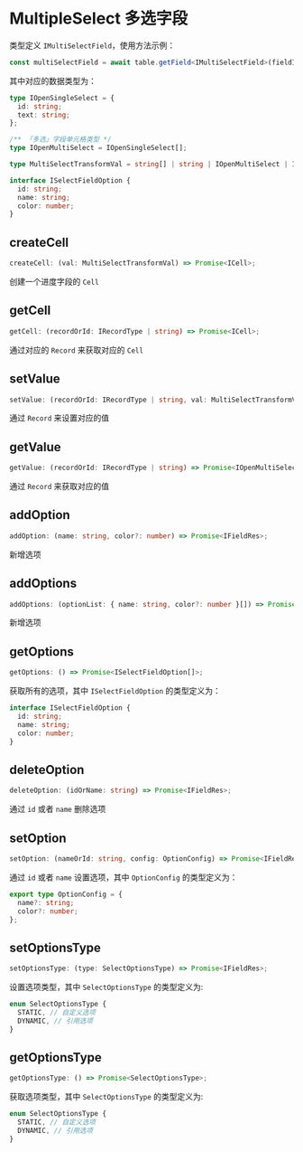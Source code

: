 # MultipleSelect 多选字段
类型定义 `IMultiSelectField`，使用方法示例：
```typescript
const multiSelectField = await table.getField<IMultiSelectField>(fieldId);
```
其中对应的数据类型为：
```typescript
type IOpenSingleSelect = {
  id: string;
  text: string;
};

/** 「多选」字段单元格类型 */
type IOpenMultiSelect = IOpenSingleSelect[];

type MultiSelectTransformVal = string[] | string | IOpenMultiSelect | IOpenSingleSelect;

interface ISelectFieldOption {
  id: string;
  name: string;
  color: number;
}
```

## createCell
```typescript
createCell: (val: MultiSelectTransformVal) => Promise<ICell>;
```
创建一个进度字段的 `Cell`

## getCell
```typescript
getCell: (recordOrId: IRecordType | string) => Promise<ICell>;
```
通过对应的 `Record` 来获取对应的 `Cell`

## setValue
```typescript
setValue: (recordOrId: IRecordType | string, val: MultiSelectTransformVal) => Promise<boolean>;
```
通过 `Record` 来设置对应的值

## getValue
```typescript
getValue: (recordOrId: IRecordType | string) => Promise<IOpenMultiSelect>;
```
通过 `Record` 来获取对应的值

## addOption 
```typescript
addOption: (name: string, color?: number) => Promise<IFieldRes>;
```
新增选项

## addOptions
```typescript
addOptions: (optionList: { name: string, color?: number }[]) => Promise<IFieldRes>;
```
新增选项

## getOptions
```typescript
getOptions: () => Promise<ISelectFieldOption[]>;
```
获取所有的选项，其中 `ISelectFieldOption` 的类型定义为：
```typescript
interface ISelectFieldOption {
  id: string;
  name: string;
  color: number;
}
```

## deleteOption
```typescript
deleteOption: (idOrName: string) => Promise<IFieldRes>;
```
通过 `id` 或者 `name` 删除选项

## setOption
```typescript
setOption: (nameOrId: string, config: OptionConfig) => Promise<IFieldRes>;
```
通过 `id` 或者 `name` 设置选项，其中 `OptionConfig` 的类型定义为：
```typescript
export type OptionConfig = {
  name?: string;
  color?: number;
};
```

## setOptionsType
```typescript
setOptionsType: (type: SelectOptionsType) => Promise<IFieldRes>;
```
设置选项类型，其中 `SelectOptionsType` 的类型定义为:
```typescript
enum SelectOptionsType {
  STATIC, // 自定义选项
  DYNAMIC, // 引用选项
}
```

## getOptionsType
```typescript
getOptionsType: () => Promise<SelectOptionsType>;
```
获取选项类型，其中 `SelectOptionsType` 的类型定义为:
```typescript
enum SelectOptionsType {
  STATIC, // 自定义选项
  DYNAMIC, // 引用选项
}
```